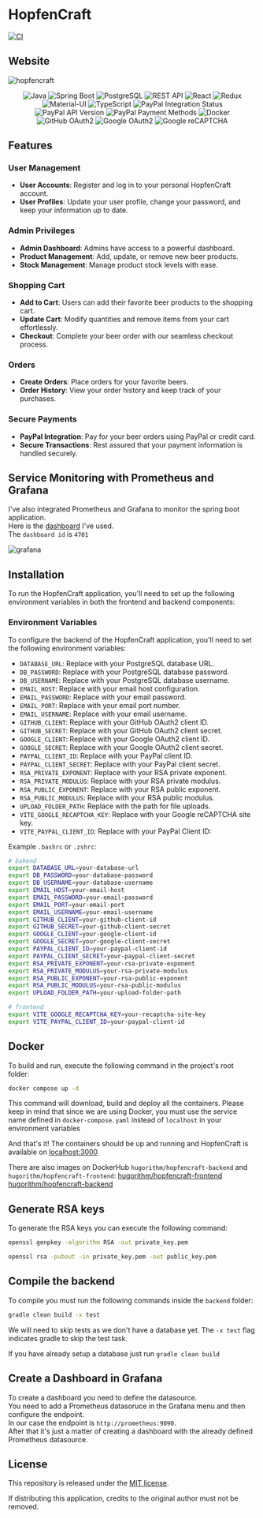 # HopfenCraft

[![CI](https://github.com/hugorithm/HopfenCraft/actions/workflows/gradle.yml/badge.svg?branch=master)](https://github.com/hugorithm/HopfenCraft/actions/workflows/gradle.yml)
## Website    

![hopfencraft](frontend/public/homepage.gif)

<p align="center">
    <img alt="Java" src="https://img.shields.io/badge/-Java-007396?style=flat&logo=java&logoColor=white"/>
    <img alt="Spring Boot" src="https://img.shields.io/badge/-Spring%20Boot-6DB33F?style=flat&logo=spring&logoColor=white"/>
    <img alt="PostgreSQL" src="https://img.shields.io/badge/-PostgreSQL-336791?style=flat&logo=postgresql&logoColor=white"/>
    <img alt="REST API" src="https://img.shields.io/badge/-REST%20API-FF5733?style=flat"/>
    <img alt="React" src="https://img.shields.io/badge/-React-61DAFB?style=flat&logo=react&logoColor=white"/>
    <img alt="Redux" src="https://img.shields.io/badge/-Redux-764ABC?style=flat&logo=redux&logoColor=white"/>
    <img alt="Material-UI" src="https://img.shields.io/badge/-Material%20UI-0081CB?style=flat&logo=material-ui&logoColor=white"/>
    <img alt="TypeScript" src="https://img.shields.io/badge/-TypeScript-3178C6?style=flat&logo=typescript&logoColor=white"/>
    <img alt="PayPal Integration Status" src="https://img.shields.io/badge/PayPal%20Integration-Success-brightgreen"/>
    <img alt="PayPal API Version" src="https://img.shields.io/badge/PayPal%20API%20Version-v2.0-blue"/>
    <img alt="PayPal Payment Methods" src="https://img.shields.io/badge/Payment%20Methods-PayPal%2C%20Credit%20Card-orange"/>
    <img alt="Docker" src="https://img.shields.io/badge/Docker-Container-blue?style=flat&logo=docker" />
    <img alt="GitHub OAuth2" src="https://img.shields.io/badge/GitHub%20OAuth2-Success-181717?style=flat&logo=github"/>
    <img alt="Google OAuth2" src="https://img.shields.io/badge/Google%20OAuth2-Success-4285F4?style=flat&logo=google"/>
    <img alt="Google reCAPTCHA" src="https://img.shields.io/badge/Google%20reCAPTCHA-Success-43A047?style=flat&logo=google"/>
</p>

## Features

### User Management
- **User Accounts**: Register and log in to your personal HopfenCraft account.
- **User Profiles**: Update your user profile, change your password, and keep your information up to date.

### Admin Privileges
- **Admin Dashboard**: Admins have access to a powerful dashboard.
- **Product Management**: Add, update, or remove new beer products.
- **Stock Management**: Manage product stock levels with ease.

### Shopping Cart
- **Add to Cart**: Users can add their favorite beer products to the shopping cart.
- **Update Cart**: Modify quantities and remove items from your cart effortlessly.
- **Checkout**: Complete your beer order with our seamless checkout process.

### Orders
- **Create Orders**: Place orders for your favorite beers.
- **Order History**: View your order history and keep track of your purchases.

### Secure Payments
- **PayPal Integration**: Pay for your beer orders using PayPal or credit card.
- **Secure Transactions**: Rest assured that your payment information is handled securely.

## Service Monitoring with Prometheus and Grafana

I've also integrated Prometheus and Grafana to monitor the spring boot application.  
Here is the [dashboard](https://grafana.com/grafana/dashboards/4701-jvm-micrometer/) I've used.  
The `dashboard id` is `4701`  

![grafana](gifs/grafana.gif)

## Installation

To run the HopfenCraft application, you'll need to set up the following environment variables in both the frontend and backend components:

### Environment Variables

To configure the backend of the HopfenCraft application, you'll need to set the following environment variables:

- `DATABASE_URL`: Replace with your PostgreSQL database URL.
- `DB_PASSWORD`: Replace with your PostgreSQL database password.
- `DB_USERNAME`: Replace with your PostgreSQL database username.
- `EMAIL_HOST`: Replace with your email host configuration.
- `EMAIL_PASSWORD`: Replace with your email password.
- `EMAIL_PORT`: Replace with your email port number.
- `EMAIL_USERNAME`: Replace with your email username.
- `GITHUB_CLIENT`: Replace with your GitHub OAuth2 client ID.
- `GITHUB_SECRET`: Replace with your GitHub OAuth2 client secret.
- `GOOGLE_CLIENT`: Replace with your Google OAuth2 client ID.
- `GOOGLE_SECRET`: Replace with your Google OAuth2 client secret.
- `PAYPAL_CLIENT_ID`: Replace with your PayPal client ID.
- `PAYPAL_CLIENT_SECRET`: Replace with your PayPal client secret.
- `RSA_PRIVATE_EXPONENT`: Replace with your RSA private exponent.
- `RSA_PRIVATE_MODULUS`: Replace with your RSA private modulus.
- `RSA_PUBLIC_EXPONENT`: Replace with your RSA public exponent.
- `RSA_PUBLIC_MODULUS`: Replace with your RSA public modulus.
- `UPLOAD_FOLDER_PATH`: Replace with the path for file uploads.
- `VITE_GOOGLE_RECAPTCHA_KEY`: Replace with your Google reCAPTCHA site key.
- `VITE_PAYPAL_CLIENT_ID`: Replace with your PayPal Client ID:

Example `.bashrc` or `.zshrc`:
```zsh
# bakend
export DATABASE_URL=your-database-url
export DB_PASSWORD=your-database-password
export DB_USERNAME=your-database-username
export EMAIL_HOST=your-email-host
export EMAIL_PASSWORD=your-email-password
export EMAIL_PORT=your-email-port
export EMAIL_USERNAME=your-email-username
export GITHUB_CLIENT=your-github-client-id
export GITHUB_SECRET=your-github-client-secret
export GOOGLE_CLIENT=your-google-client-id
export GOOGLE_SECRET=your-google-client-secret
export PAYPAL_CLIENT_ID=your-paypal-client-id
export PAYPAL_CLIENT_SECRET=your-paypal-client-secret
export RSA_PRIVATE_EXPONENT=your-rsa-private-exponent
export RSA_PRIVATE_MODULUS=your-rsa-private-modulus
export RSA_PUBLIC_EXPONENT=your-rsa-public-exponent
export RSA_PUBLIC_MODULUS=your-rsa-public-modulus
export UPLOAD_FOLDER_PATH=your-upload-folder-path

# frontend
export VITE_GOOGLE_RECAPTCHA_KEY=your-recaptcha-site-key
export VITE_PAYPAL_CLIENT_ID=your-paypal-client-id
```
## Docker

To build and run, execute the following command in the project's root folder:
```zsh
docker compose up -d
```
This command will download, build and deploy all the containers.
Please keep in mind that since we are using Docker, you must use the service name defined in `docker-compose.yaml` instead of `localhost` in your environment variables

And that's it! The containers should be up and running and HopfenCraft is available on [localhost:3000](http:localhost:3000)

There are also images on DockerHub `hugorithm/hopfencraft-backend` and `hugorithm/hopfencraft-frontend`:
[hugorithm/hopfencraft-frontend](https://hub.docker.com/r/hugorithm/hopfencraft-frontend)
[hugorithm/hopfencraft-backend](https://hub.docker.com/r/hugorithm/hopfencraft-backend)

## Generate RSA keys

To generate the RSA keys you can execute the following command:
```zsh
openssl genpkey -algorithm RSA -out private_key.pem
```
```zsh
openssl rsa -pubout -in private_key.pem -out public_key.pem
```

## Compile the backend

To compile  you must run the following commands inside the `backend` folder:
```zsh
gradle clean build -x test
```
We will need to skip tests as we don't have a database yet.
The `-x test` flag indicates gradle to skip the test task.

If you have already setup a database just run `gradle clean build`

## Create a Dashboard in Grafana

To create a dashboard you need to define the datasource.  
You need to add a Prometheus datasoruce in the Grafana menu and then configure the endpoint.  
In our case the endpoint is `http://prometheus:9090`.   
After that it's just a matter of creating a dashboard with the already defined Prometheus datasource.  

## License

This repository is released under the [MIT license](https://opensource.org/licenses/MIT).

If distributing this application, credits to the original author must not be removed.
